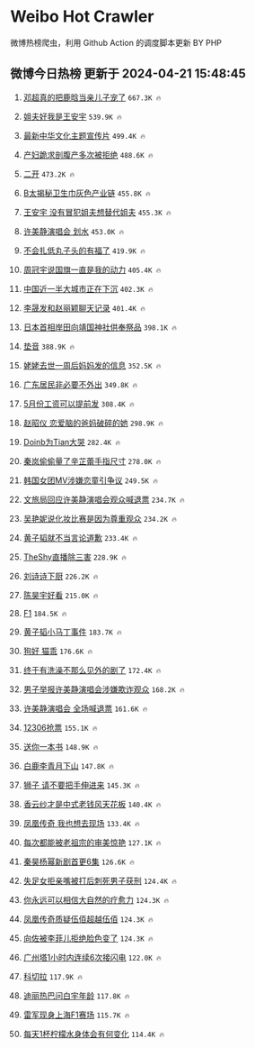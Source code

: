 # Weibo Hot Crawler 



微博热榜爬虫，利用 Github Action 的调度脚本更新 BY PHP 


## 微博今日热榜 更新于 2024-04-21 15:48:45 
1. [邓超真的把鹿晗当亲儿子宠了](https://s.weibo.com/weibo?q=%23%E9%82%93%E8%B6%85%E7%9C%9F%E7%9A%84%E6%8A%8A%E9%B9%BF%E6%99%97%E5%BD%93%E4%BA%B2%E5%84%BF%E5%AD%90%E5%AE%A0%E4%BA%86%23&t=31&band_rank=1&Refer=top) `667.3K 🔥` 

1. [姐夫好我是王安宇](https://s.weibo.com/weibo?q=%23%E5%A7%90%E5%A4%AB%E5%A5%BD%E6%88%91%E6%98%AF%E7%8E%8B%E5%AE%89%E5%AE%87%23&t=31&band_rank=2&Refer=top) `539.9K 🔥` 

1. [最新中华文化主题宣传片](https://s.weibo.com/weibo?q=%23%E6%9C%80%E6%96%B0%E4%B8%AD%E5%8D%8E%E6%96%87%E5%8C%96%E4%B8%BB%E9%A2%98%E5%AE%A3%E4%BC%A0%E7%89%87%23&t=31&band_rank=3&Refer=top) `499.4K 🔥` 

1. [产妇跪求剖腹产多次被拒绝](https://s.weibo.com/weibo?q=%E4%BA%A7%E5%A6%87%E8%B7%AA%E6%B1%82%E5%89%96%E8%85%B9%E4%BA%A7%E5%A4%9A%E6%AC%A1%E8%A2%AB%E6%8B%92%E7%BB%9D&t=31&band_rank=4&Refer=top) `488.6K 🔥` 

1. [二开](https://s.weibo.com/weibo?q=%E4%BA%8C%E5%BC%80&t=31&band_rank=5&Refer=top) `473.2K 🔥` 

1. [B太揭秘卫生巾灰色产业链](https://s.weibo.com/weibo?q=%23B%E5%A4%AA%E6%8F%AD%E7%A7%98%E5%8D%AB%E7%94%9F%E5%B7%BE%E7%81%B0%E8%89%B2%E4%BA%A7%E4%B8%9A%E9%93%BE%23&t=31&band_rank=6&Refer=top) `455.8K 🔥` 

1. [王安宇 没有冒犯姐夫想替代姐夫](https://s.weibo.com/weibo?q=%E7%8E%8B%E5%AE%89%E5%AE%87%20%E6%B2%A1%E6%9C%89%E5%86%92%E7%8A%AF%E5%A7%90%E5%A4%AB%E6%83%B3%E6%9B%BF%E4%BB%A3%E5%A7%90%E5%A4%AB&t=31&band_rank=7&Refer=top) `455.3K 🔥` 

1. [许美静演唱会 划水](https://s.weibo.com/weibo?q=%E8%AE%B8%E7%BE%8E%E9%9D%99%E6%BC%94%E5%94%B1%E4%BC%9A%20%E5%88%92%E6%B0%B4&t=31&band_rank=8&Refer=top) `453.0K 🔥` 

1. [不会扎低丸子头的有福了](https://s.weibo.com/weibo?q=%E4%B8%8D%E4%BC%9A%E6%89%8E%E4%BD%8E%E4%B8%B8%E5%AD%90%E5%A4%B4%E7%9A%84%E6%9C%89%E7%A6%8F%E4%BA%86&t=31&band_rank=9&Refer=top) `419.9K 🔥` 

1. [周冠宇说国旗一直是我的动力](https://s.weibo.com/weibo?q=%23%E5%91%A8%E5%86%A0%E5%AE%87%E8%AF%B4%E5%9B%BD%E6%97%97%E4%B8%80%E7%9B%B4%E6%98%AF%E6%88%91%E7%9A%84%E5%8A%A8%E5%8A%9B%23&t=31&band_rank=10&Refer=top) `405.4K 🔥` 

1. [中国近一半大城市正在下沉](https://s.weibo.com/weibo?q=%23%E4%B8%AD%E5%9B%BD%E8%BF%91%E4%B8%80%E5%8D%8A%E5%A4%A7%E5%9F%8E%E5%B8%82%E6%AD%A3%E5%9C%A8%E4%B8%8B%E6%B2%89%23&t=31&band_rank=11&Refer=top) `402.3K 🔥` 

1. [李晟发和赵丽颖聊天记录](https://s.weibo.com/weibo?q=%23%E6%9D%8E%E6%99%9F%E5%8F%91%E5%92%8C%E8%B5%B5%E4%B8%BD%E9%A2%96%E8%81%8A%E5%A4%A9%E8%AE%B0%E5%BD%95%23&t=31&band_rank=12&Refer=top) `401.4K 🔥` 

1. [日本首相岸田向靖国神社供奉祭品](https://s.weibo.com/weibo?q=%23%E6%97%A5%E6%9C%AC%E9%A6%96%E7%9B%B8%E5%B2%B8%E7%94%B0%E5%90%91%E9%9D%96%E5%9B%BD%E7%A5%9E%E7%A4%BE%E4%BE%9B%E5%A5%89%E7%A5%AD%E5%93%81%23&t=31&band_rank=13&Refer=top) `398.1K 🔥` 

1. [垫音](https://s.weibo.com/weibo?q=%E5%9E%AB%E9%9F%B3&t=31&band_rank=14&Refer=top) `388.9K 🔥` 

1. [姥姥去世一周后妈妈发的信息](https://s.weibo.com/weibo?q=%E5%A7%A5%E5%A7%A5%E5%8E%BB%E4%B8%96%E4%B8%80%E5%91%A8%E5%90%8E%E5%A6%88%E5%A6%88%E5%8F%91%E7%9A%84%E4%BF%A1%E6%81%AF&t=31&band_rank=15&Refer=top) `352.5K 🔥` 

1. [广东居民非必要不外出](https://s.weibo.com/weibo?q=%23%E5%B9%BF%E4%B8%9C%E5%B1%85%E6%B0%91%E9%9D%9E%E5%BF%85%E8%A6%81%E4%B8%8D%E5%A4%96%E5%87%BA%23&t=31&band_rank=16&Refer=top) `349.8K 🔥` 

1. [5月份工资可以提前发](https://s.weibo.com/weibo?q=%235%E6%9C%88%E4%BB%BD%E5%B7%A5%E8%B5%84%E5%8F%AF%E4%BB%A5%E6%8F%90%E5%89%8D%E5%8F%91%23&t=31&band_rank=17&Refer=top) `308.4K 🔥` 

1. [赵昭仪 恋爱脑的爸妈破碎的她](https://s.weibo.com/weibo?q=%E8%B5%B5%E6%98%AD%E4%BB%AA%20%E6%81%8B%E7%88%B1%E8%84%91%E7%9A%84%E7%88%B8%E5%A6%88%E7%A0%B4%E7%A2%8E%E7%9A%84%E5%A5%B9&t=31&band_rank=18&Refer=top) `298.9K 🔥` 

1. [Doinb为Tian大哭](https://s.weibo.com/weibo?q=%23Doinb%E4%B8%BATian%E5%A4%A7%E5%93%AD%23&t=31&band_rank=19&Refer=top) `282.4K 🔥` 

1. [秦岚偷偷量了辛芷蕾手指尺寸](https://s.weibo.com/weibo?q=%23%E7%A7%A6%E5%B2%9A%E5%81%B7%E5%81%B7%E9%87%8F%E4%BA%86%E8%BE%9B%E8%8A%B7%E8%95%BE%E6%89%8B%E6%8C%87%E5%B0%BA%E5%AF%B8%23&t=31&band_rank=20&Refer=top) `278.0K 🔥` 

1. [韩国女团MV涉嫌恋童引争议](https://s.weibo.com/weibo?q=%23%E9%9F%A9%E5%9B%BD%E5%A5%B3%E5%9B%A2MV%E6%B6%89%E5%AB%8C%E6%81%8B%E7%AB%A5%E5%BC%95%E4%BA%89%E8%AE%AE%23&t=31&band_rank=21&Refer=top) `249.5K 🔥` 

1. [文旅局回应许美静演唱会观众喊退票](https://s.weibo.com/weibo?q=%23%E6%96%87%E6%97%85%E5%B1%80%E5%9B%9E%E5%BA%94%E8%AE%B8%E7%BE%8E%E9%9D%99%E6%BC%94%E5%94%B1%E4%BC%9A%E8%A7%82%E4%BC%97%E5%96%8A%E9%80%80%E7%A5%A8%23&t=31&band_rank=22&Refer=top) `234.7K 🔥` 

1. [吴艳妮说化妆比赛是因为尊重观众](https://s.weibo.com/weibo?q=%23%E5%90%B4%E8%89%B3%E5%A6%AE%E8%AF%B4%E5%8C%96%E5%A6%86%E6%AF%94%E8%B5%9B%E6%98%AF%E5%9B%A0%E4%B8%BA%E5%B0%8A%E9%87%8D%E8%A7%82%E4%BC%97%23&t=31&band_rank=23&Refer=top) `234.2K 🔥` 

1. [黄子韬就不当言论道歉](https://s.weibo.com/weibo?q=%23%E9%BB%84%E5%AD%90%E9%9F%AC%E5%B0%B1%E4%B8%8D%E5%BD%93%E8%A8%80%E8%AE%BA%E9%81%93%E6%AD%89%23&t=31&band_rank=24&Refer=top) `233.4K 🔥` 

1. [TheShy直播除三害](https://s.weibo.com/weibo?q=%23TheShy%E7%9B%B4%E6%92%AD%E9%99%A4%E4%B8%89%E5%AE%B3%23&t=31&band_rank=25&Refer=top) `228.9K 🔥` 

1. [刘诗诗下厨](https://s.weibo.com/weibo?q=%23%E5%88%98%E8%AF%97%E8%AF%97%E4%B8%8B%E5%8E%A8%23&t=31&band_rank=26&Refer=top) `226.2K 🔥` 

1. [陈昊宇好看](https://s.weibo.com/weibo?q=%E9%99%88%E6%98%8A%E5%AE%87%E5%A5%BD%E7%9C%8B&t=31&band_rank=27&Refer=top) `215.0K 🔥` 

1. [F1](https://s.weibo.com/weibo?q=%23F1%23&t=31&band_rank=28&Refer=top) `184.5K 🔥` 

1. [黄子韬小马丁事件](https://s.weibo.com/weibo?q=%E9%BB%84%E5%AD%90%E9%9F%AC%E5%B0%8F%E9%A9%AC%E4%B8%81%E4%BA%8B%E4%BB%B6&t=31&band_rank=29&Refer=top) `183.7K 🔥` 

1. [狗好 猫乖](https://s.weibo.com/weibo?q=%E7%8B%97%E5%A5%BD%20%E7%8C%AB%E4%B9%96&t=31&band_rank=30&Refer=top) `176.6K 🔥` 

1. [终于有洗澡不那么见外的剧了](https://s.weibo.com/weibo?q=%23%E7%BB%88%E4%BA%8E%E6%9C%89%E6%B4%97%E6%BE%A1%E4%B8%8D%E9%82%A3%E4%B9%88%E8%A7%81%E5%A4%96%E7%9A%84%E5%89%A7%E4%BA%86%23&t=31&band_rank=31&Refer=top) `172.4K 🔥` 

1. [男子举报许美静演唱会涉嫌欺诈观众](https://s.weibo.com/weibo?q=%23%E7%94%B7%E5%AD%90%E4%B8%BE%E6%8A%A5%E8%AE%B8%E7%BE%8E%E9%9D%99%E6%BC%94%E5%94%B1%E4%BC%9A%E6%B6%89%E5%AB%8C%E6%AC%BA%E8%AF%88%E8%A7%82%E4%BC%97%23&t=31&band_rank=32&Refer=top) `168.2K 🔥` 

1. [许美静演唱会 全场喊退票](https://s.weibo.com/weibo?q=%E8%AE%B8%E7%BE%8E%E9%9D%99%E6%BC%94%E5%94%B1%E4%BC%9A%20%E5%85%A8%E5%9C%BA%E5%96%8A%E9%80%80%E7%A5%A8&t=31&band_rank=33&Refer=top) `161.6K 🔥` 

1. [12306抢票](https://s.weibo.com/weibo?q=12306%E6%8A%A2%E7%A5%A8&t=31&band_rank=34&Refer=top) `155.1K 🔥` 

1. [送你一本书](https://s.weibo.com/weibo?q=%23%E9%80%81%E4%BD%A0%E4%B8%80%E6%9C%AC%E4%B9%A6%23&t=31&band_rank=35&Refer=top) `148.9K 🔥` 

1. [白鹿李青月下山](https://s.weibo.com/weibo?q=%23%E7%99%BD%E9%B9%BF%E6%9D%8E%E9%9D%92%E6%9C%88%E4%B8%8B%E5%B1%B1%23&t=31&band_rank=36&Refer=top) `147.8K 🔥` 

1. [狮子 请不要把手伸进来](https://s.weibo.com/weibo?q=%E7%8B%AE%E5%AD%90%20%E8%AF%B7%E4%B8%8D%E8%A6%81%E6%8A%8A%E6%89%8B%E4%BC%B8%E8%BF%9B%E6%9D%A5&t=31&band_rank=37&Refer=top) `145.3K 🔥` 

1. [香云纱才是中式老钱风天花板](https://s.weibo.com/weibo?q=%23%E9%A6%99%E4%BA%91%E7%BA%B1%E6%89%8D%E6%98%AF%E4%B8%AD%E5%BC%8F%E8%80%81%E9%92%B1%E9%A3%8E%E5%A4%A9%E8%8A%B1%E6%9D%BF%23&t=31&band_rank=38&Refer=top) `140.4K 🔥` 

1. [凤凰传奇 我也想去现场](https://s.weibo.com/weibo?q=%E5%87%A4%E5%87%B0%E4%BC%A0%E5%A5%87%20%E6%88%91%E4%B9%9F%E6%83%B3%E5%8E%BB%E7%8E%B0%E5%9C%BA&t=31&band_rank=39&Refer=top) `133.4K 🔥` 

1. [每次都能被老祖宗的审美惊艳](https://s.weibo.com/weibo?q=%23%E6%AF%8F%E6%AC%A1%E9%83%BD%E8%83%BD%E8%A2%AB%E8%80%81%E7%A5%96%E5%AE%97%E7%9A%84%E5%AE%A1%E7%BE%8E%E6%83%8A%E8%89%B3%23&t=31&band_rank=40&Refer=top) `127.1K 🔥` 

1. [秦昊杨幂新剧首更6集](https://s.weibo.com/weibo?q=%23%E7%A7%A6%E6%98%8A%E6%9D%A8%E5%B9%82%E6%96%B0%E5%89%A7%E9%A6%96%E6%9B%B46%E9%9B%86%23&t=31&band_rank=41&Refer=top) `126.6K 🔥` 

1. [失足女拒亲嘴被打后刺死男子获刑](https://s.weibo.com/weibo?q=%23%E5%A4%B1%E8%B6%B3%E5%A5%B3%E6%8B%92%E4%BA%B2%E5%98%B4%E8%A2%AB%E6%89%93%E5%90%8E%E5%88%BA%E6%AD%BB%E7%94%B7%E5%AD%90%E8%8E%B7%E5%88%91%23&t=31&band_rank=42&Refer=top) `124.4K 🔥` 

1. [你永远可以相信大自然的疗愈力](https://s.weibo.com/weibo?q=%23%E4%BD%A0%E6%B0%B8%E8%BF%9C%E5%8F%AF%E4%BB%A5%E7%9B%B8%E4%BF%A1%E5%A4%A7%E8%87%AA%E7%84%B6%E7%9A%84%E7%96%97%E6%84%88%E5%8A%9B%23&t=31&band_rank=43&Refer=top) `124.3K 🔥` 

1. [凤凰传奇质疑伍佰超越伍佰](https://s.weibo.com/weibo?q=%23%E5%87%A4%E5%87%B0%E4%BC%A0%E5%A5%87%E8%B4%A8%E7%96%91%E4%BC%8D%E4%BD%B0%E8%B6%85%E8%B6%8A%E4%BC%8D%E4%BD%B0%23&t=31&band_rank=44&Refer=top) `124.3K 🔥` 

1. [向佐被李菲儿拒绝脸色变了](https://s.weibo.com/weibo?q=%23%E5%90%91%E4%BD%90%E8%A2%AB%E6%9D%8E%E8%8F%B2%E5%84%BF%E6%8B%92%E7%BB%9D%E8%84%B8%E8%89%B2%E5%8F%98%E4%BA%86%23&t=31&band_rank=45&Refer=top) `124.3K 🔥` 

1. [广州塔1小时内连续6次接闪电](https://s.weibo.com/weibo?q=%23%E5%B9%BF%E5%B7%9E%E5%A1%941%E5%B0%8F%E6%97%B6%E5%86%85%E8%BF%9E%E7%BB%AD6%E6%AC%A1%E6%8E%A5%E9%97%AA%E7%94%B5%23&t=31&band_rank=46&Refer=top) `122.0K 🔥` 

1. [科切拉](https://s.weibo.com/weibo?q=%E7%A7%91%E5%88%87%E6%8B%89&t=31&band_rank=47&Refer=top) `117.9K 🔥` 

1. [迪丽热巴问白宇年龄](https://s.weibo.com/weibo?q=%23%E8%BF%AA%E4%B8%BD%E7%83%AD%E5%B7%B4%E9%97%AE%E7%99%BD%E5%AE%87%E5%B9%B4%E9%BE%84%23&t=31&band_rank=48&Refer=top) `117.8K 🔥` 

1. [雷军现身上海F1赛场](https://s.weibo.com/weibo?q=%23%E9%9B%B7%E5%86%9B%E7%8E%B0%E8%BA%AB%E4%B8%8A%E6%B5%B7F1%E8%B5%9B%E5%9C%BA%23&t=31&band_rank=49&Refer=top) `115.7K 🔥` 

1. [每天1杯柠檬水身体会有何变化](https://s.weibo.com/weibo?q=%23%E6%AF%8F%E5%A4%A91%E6%9D%AF%E6%9F%A0%E6%AA%AC%E6%B0%B4%E8%BA%AB%E4%BD%93%E4%BC%9A%E6%9C%89%E4%BD%95%E5%8F%98%E5%8C%96%23&t=31&band_rank=50&Refer=top) `114.4K 🔥` 

